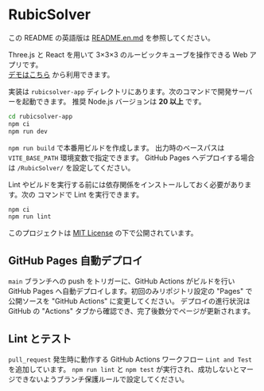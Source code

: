 # RubicSolver
この README の英語版は [README.en.md](README.en.md) を参照してください。

Three.js と React を用いて 3×3×3 のルービックキューブを操作できる Web アプリです。  
[デモはこちら](https://femon07.github.io/RubicSolver/) から利用できます。

実装は `rubicsolver-app` ディレクトリにあります。次のコマンドで開発サーバーを起動できます。
推奨 Node.js バージョンは **20 以上** です。

```bash
cd rubicsolver-app
npm ci
npm run dev
```

`npm run build` で本番用ビルドを作成します。
出力時のベースパスは `VITE_BASE_PATH` 環境変数で指定できます。
GitHub Pages へデプロイする場合は `/RubicSolver/` を設定してください。

Lint やビルドを実行する前には依存関係をインストールしておく必要があります。次の
コマンドで Lint を実行できます。

```bash
npm ci
npm run lint
```

このプロジェクトは [MIT License](LICENSE) の下で公開されています。

## GitHub Pages 自動デプロイ

`main` ブランチへの push をトリガーに、GitHub Actions がビルドを行い
GitHub Pages へ自動デプロイします。初回のみリポジトリ設定の
"Pages" で公開ソースを "GitHub Actions" に変更してください。
デプロイの進行状況は GitHub の "Actions" タブから確認でき、完了後数分でページが更新されます。

## Lint とテスト

`pull_request` 発生時に動作する GitHub Actions ワークフロー `Lint and Test` を追加しています。
`npm run lint` と `npm test` が実行され、成功しないとマージできないようブランチ保護ルールで設定してください。
